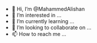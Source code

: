 - 👋 Hi, I’m @MahammedAlishan
- 👀 I’m interested in ...
- 🌱 I’m currently learning ...
- 💞️ I’m looking to collaborate on ...
- 📫 How to reach me ...

<!---
MahammedAlishan/MahammedAlishan is a ✨ special ✨ repository because its `README.md` (this file) appears on your GitHub profile.
You can click the Preview link to take a look at your changes.
--->
